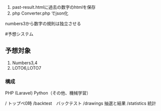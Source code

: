 1. past-result.htmlに過去の数字のhtmlを保存
2. php Converter.php でjson化

numbers3から数字の規則は独立させる




#予想システム
## 予想対象
1. Numbers3,4
2. LOTO6,LOTO7

### 構成
PHP (Laravel)
Python（その他、機械学習）

/ トップぺ0時
/backtest　バックテスト
/drawings 抽選と結果
/statistics 統計